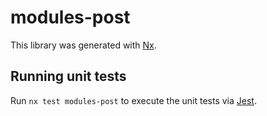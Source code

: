 # modules-post

This library was generated with [Nx](https://nx.dev).

## Running unit tests

Run `nx test modules-post` to execute the unit tests via [Jest](https://jestjs.io).
